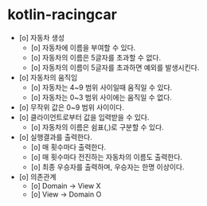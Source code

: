 # kotlin-racingcar

- [o] 자동차 생성
  - [o] 자동차에 이름을 부여할 수 있다.
  - [o] 자동차의 이름은 5글자를 초과할 수 없다.
  - [o] 자동차의 이름이 5글자를 초과하면 예외를 발생시킨다.
- [o] 자동차의 움직임
  - [o] 자동차는 4~9 범위 사이일때 움직일 수 있다.
  - [o] 자동차는 0~3 범위 사이에는 움직일 수 없다.
- [o] 무작위 값은 0~9 범위 사이이다.  
- [o] 클라이언트로부터 값을 입력받을 수 있다. 
  - [o] 자동차의 이름은 쉼표(,)로 구분할 수 있다.
- [o] 실행결과를 출력한다.  
  - [o] 매 횟수마다 출력한다.
  - [o] 매 횟수마다 전진하는 자동차의 이름도 출력한다.
  - [o] 최종 우승자를 출력하며, 우승자는 한명 이상이다.
- [o] 의존관계
  - [o] Domain -> View X
  - [o] View -> Domain O
